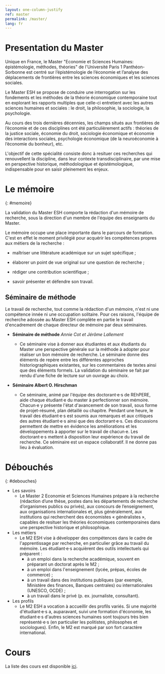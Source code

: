 ```yaml
---
layout: one-column-justify
ref: master
permalink: /master/
lang: fr
---
```



# Presentation du Master

Unique en France, le Master "Economie et Sciences Humaines: épistémologie, méthodes, théories" de l'Université Paris 1 Panthéon-Sorbonne est centré sur l’épistémologie de l’économie et l’analyse des déplacements de frontières entre les sciences économiques et les sciences sociales.

Le Master ESH se propose de conduire une interrogation sur les fondements et les méthodes de la théorie économique contemporaine tout en explorant les rapports multiples que celle-ci entretient avec les autres sciences humaines et sociales : le droit, la philosophie, la sociologie, la psychologie.

Au cours des trois dernières décennies, les champs situés aux frontières de l’économie et de ces disciplines ont été particulièrement actifs : théories de la justice sociale, économie du droit, sociologie économique et économie des interactions sociales, psychologie économique (de la neuroéconomie à l’économie du bonheur), etc.

L'objectif de cette spécialité consiste donc à resituer ces recherches qui renouvellent la discipline, dans leur contexte transdisciplinaire, par une mise en perspective historique, méthodologique et épistémologique, indispensable pour en saisir pleinement les enjeux.

# Le mémoire
{: #memoire}

La validation du Master ESH comporte la rédaction d'un mémoire de recherche, sous la direction d'un membre de l'équipe des enseignants du Master. 

Le mémoire occupe une place importante dans le parcours de formation. C'est en effet le moment privilégié  pour acquérir les compétences propres aux métiers de la recherche :

- maîtriser une littérature académique sur un sujet spécifique ;

- élaborer un point de vue original sur une question de recherche ;

- rédiger une contribution scientifique ;

- savoir présenter et défendre son travail.

## Séminaire de méthode

Le travail de recherche, tout comme la rédaction d'un mémoire, n'est ni une compétence innée ni une occupation solitaire. Pour ces raisons, l'équipe de recherche adossée au Master ESH complète en partie le travail d'encadrement de chaque directeur de mémoire par deux séminaires.

 - __Séminaire de méthode__ _Annie Cot et Jérôme Lallement_
   * Ce séminaire vise à donner aux étudiantes et aux étudiants du Master une perspective générale sur la méthode à adopter pour réaliser un bon mémoire de recherche. Le séminaire donne des éléments de repère entre les différentes approches historiographiques existantes, sur les commentaires de textes ainsi que des éléments formels. 
   La validation du séminaire se fait par rendu d'une fiche de lecture sur un ouvrage au choix.

 - __Séminaire Albert O. Hirschman__ 
   * Ce séminaire, animé par l'équipe des doctorant·e·s de REhPERE, aide chaque étudiant·e du master à perfectionner son mémoire. Chacun·e y présente l'état d'avancement de son travail, sous forme de projet-résumé, plan détaillé ou chapitre. 
   Pendant une heure, le travail des étudiant·e·s est soumis aux remarques et aux critiques des autres étudiant·e·s ainsi que des doctorant·e·s. Ces discussions permettent de mettre en évidence les améliorations et les développements à apporter sur le travail de chacun·e. Les doctorant·e·s mettent à disposition leur expérience du travail de recherche. Ce séminaire est un espace collaboratif. Il ne donne pas lieu à évaluation.

# Débouchés
{: #debouches}

- Les savoirs
    + Le Master 2 Economie et Sciences Humaines prépare à la recherche (rédaction d’une thèse, postes dans les départements de recherche d’organismes publics ou privés), aux concours de l’enseignement, aux organisations internationales et, plus généralement, aux institutions qui recherchent des économistes « généralistes », capables de resituer les théories économiques contemporaines dans une perspective historique et philosophique.
- Les métiers
    + Le M2 ESH vise à développer des compétences dans le cadre de l'apprentissage par recherche, en particulier grâce au travail du mémoire. Les étudiant·e·s acquièrent des outils intellectuels qui préparent :
        * à un emploi dans la recherche académique, souvent en préparant un doctorat après le M2 ;
        * à un emploi dans l'enseignement (lycée, prépas, écoles de commerce) ;
        * à un travail dans des institutions publiques (par exemple,  Ministère des finances, Banques centrales) ou internationales (UNESCO, OCDE) ;
        * à un travail dans le privé (p. ex. journaliste, consultant).
- Les profils
    + Le M2 ESH a vocation à accueillir des profils variés. Si une majorité d'étudiant·e·s a, auparavant, suivi une formation d'économie, les étudiant·e·s d'autres sciences humaines sont toujours très bien représenté·e·s (en particulier les politistes, philosophes et sociologues). Enfin, le M2 est marqué par son fort caractère international.

# Cours

La liste des cours est disponible [ici](/cours).





